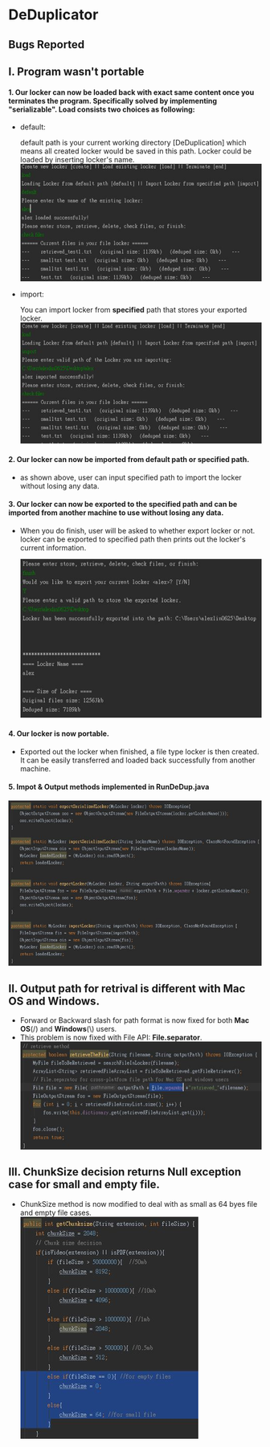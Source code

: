 # DeDuplicator

## **Bugs Reported**
## I. Program wasn't portable
#### 1. Our locker can now be **loaded back** with exact same content once you terminates the program. Specifically solved by implementing "serializable". Load consists two choices as following:
* default: 

  default path is your current working directory [DeDuplication] which means all created locker would be saved in this path. Locker could be loaded by inserting locker's name. 
  ![alt text](https://github.com/alexlin0625/Deduplicator/blob/master/Pictures/load%20locker%20from%20default%20path.JPG)

* import: 

  You can import locker from **specified** path that stores your exported locker.
  ![alt text](https://github.com/alexlin0625/Deduplicator/blob/master/Pictures/import%20locker%20from%20specified%20path.JPG)

#### 2. Our locker can now be **imported** from default path or specified path. 
* as shown above, user can input specified path to import the locker without losing any data. 

#### 3. Our locker can now be **exported** to the specified path and can be imported from another machine to use without losing any data.

* When you do finish, user will be asked to whether export locker or not. locker can be exported to specified path then prints out the locker's current information.

  ![alt text](https://github.com/alexlin0625/Deduplicator/blob/master/Pictures/export%20locker%20to%20specified%20path.JPG)

#### 4. Our locker is now portable.
* Exported out the locker when finished, a file type locker is then created. It can be easily transferred and loaded back successfully from another machine. 

#### 5. Impot & Output methods implemented in RunDeDup.java 
  ![alt text](https://github.com/alexlin0625/Deduplicator/blob/master/Pictures/Import%20%26%20Export%20method.JPG)


## II. Output path for retrival is different with Mac OS and Windows.
* Forward or Backward slash for path format is now fixed for both **Mac OS**(/) and **Windows**(\\) users. 
* This problem is now fixed with File API: **File.separator**.
  ![alt text](https://github.com/alexlin0625/Deduplicator/blob/master/Pictures/Output%20path%20format%20bug%20fix%20for%20Mac%26Windows.JPG)


## III. ChunkSize decision returns Null exception case for small and empty file.
* ChunkSize method is now modified to deal with as small as 64 byes file and empty file cases.
  ![alt text](https://github.com/alexlin0625/Deduplicator/blob/master/Pictures/Chunksize%20decision%20bug%20fix%20for%20small%20size%20files.JPG)






